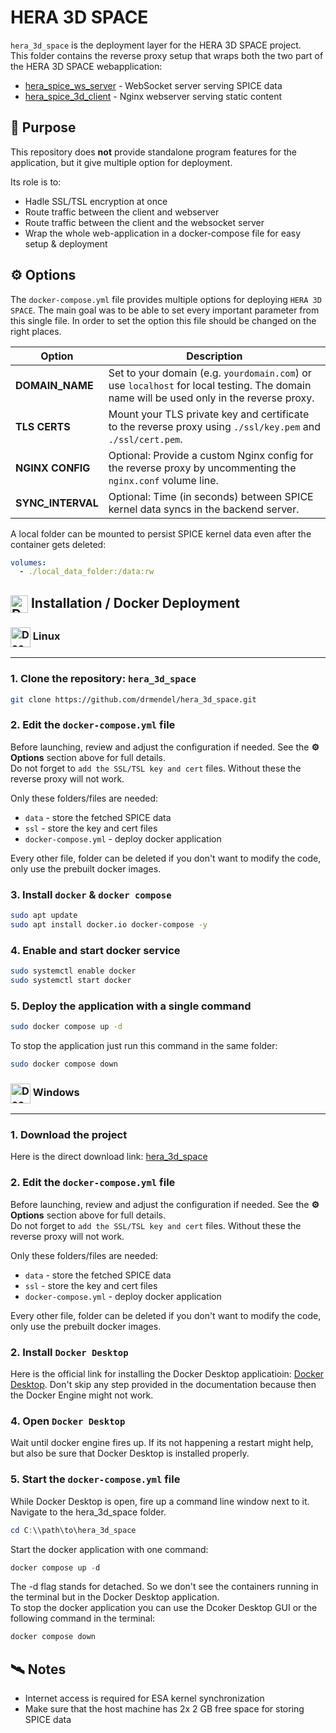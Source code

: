 # HERA 3D SPACE

`hera_3d_space` is the deployment layer for the HERA 3D SPACE project.  
This folder contains the reverse proxy setup that wraps both the two part of the HERA 3D SPACE webapplication:
 - [hera_spice_ws_server](https://github.com/drmendel/hera_spice_ws_server) - WebSocket server serving SPICE data
 - [hera_spice_3d_client](https://github.com/drmendel/hera_spice_3d_client) - Nginx webserver serving static content

## 🎯 Purpose

This repository does **not** provide standalone program features for the application, but it give multiple option for deployment.  
 
Its role is to:
- Hadle SSL/TSL encryption at once
- Route traffic between the client and webserver
- Route traffic between the client and the websocket server
- Wrap the whole web-application in a docker-compose file for easy setup & deployment

## ⚙️ Options

The `docker-compose.yml` file provides multiple options for deploying `HERA 3D SPACE`. The main goal was to be able to set every important parameter from this single file. In order to set the option this file should be changed on the right places.

| Option                | Description                                                                                       |
|-----------------------|---------------------------------------------------------------------------------------------------|
| **DOMAIN_NAME**        | Set to your domain (e.g. `yourdomain.com`) or use `localhost` for local testing. The domain name will be used only in the reverse proxy.       |
| **TLS CERTS** | Mount your TLS private key and certificate to the reverse proxy using `./ssl/key.pem` and `./ssl/cert.pem`. |
| **NGINX CONFIG** | Optional: Provide a custom Nginx config for the reverse proxy by uncommenting the `nginx.conf` volume line. |
| **SYNC_INTERVAL** | Optional: Time (in seconds) between SPICE kernel data syncs in the backend server. |

A local folder can be mounted to persist SPICE kernel data even after the container gets deleted:

```yaml
volumes:
  - ./local_data_folder:/data:rw
```

## <img src="https://cdn.simpleicons.org/docker/2496ED/64" alt="Docker" width="28" style="vertical-align:middle;"> Installation / Docker Deployment
### <img src="https://cdn.simpleicons.org/linux/44AAEE" alt="Docker" width="32" style="vertical-align:middle;"> Linux

---

### 1. Clone the repository: `hera_3d_space`

```bash
git clone https://github.com/drmendel/hera_3d_space.git
```

### 2. Edit the `docker-compose.yml` file

Before launching, review and adjust the configuration if needed. See the **⚙️ Options** section above for full details.   
Do not forget to `add the SSL/TSL key and cert` files. Without these the reverse proxy will not work.

Only these folders/files are needed:
- `data` - store the fetched SPICE data
- `ssl` - store the key and cert files
- `docker-compose.yml` - deploy docker application

Every other file, folder can be deleted if you don't want to modify the code, only use the prebuilt docker images.

### 3. Install `docker` & `docker compose`

```bash
sudo apt update
sudo apt install docker.io docker-compose -y
```

### 4. Enable and start docker service

```bash
sudo systemctl enable docker
sudo systemctl start docker
```

### 5. Deploy the application with a single command

```bash
sudo docker compose up -d
```
To stop the application just run this command in the same folder:

```bash
sudo docker compose down
```

### <img src="https://img.icons8.com/?size=512&id=TuXN3JNUBGOT&format=png" alt="Docker" width="32" style="vertical-align:middle;"> Windows

---

### 1. Download the project

Here is the direct download link: [hera_3d_space](https://github.com/drmendel/hera_3d_space/archive/refs/heads/main.zip)


### 2. Edit the `docker-compose.yml` file

Before launching, review and adjust the configuration if needed. See the **⚙️ Options** section above for full details.   
Do not forget to `add the SSL/TSL key and cert` files. Without these the reverse proxy will not work.

Only these folders/files are needed:
- `data` - store the fetched SPICE data
- `ssl` - store the key and cert files
- `docker-compose.yml` - deploy docker application

Every other file, folder can be deleted if you don't want to modify the code, only use the prebuilt docker images.

### 2. Install `Docker Desktop`

Here is the official link for installing the Docker Desktop applicatioin: [Docker Desktop](https://docs.docker.com/desktop/setup/install/windows-install/). Don't skip any step provided in the documentation because then the Docker Engine might not work.

### 4. Open `Docker Desktop`

Wait until docker engine fires up. If its not happening a restart might help, but also be sure that Docker Desktop is installed properly.

### 5. Start the `docker-compose.yml` file

While Docker Desktop is open, fire up a command line window next to it.
Navigate to the hera_3d_space folder.

```powershell
cd C:\\path\to\hera_3d_space
```
Start the docker application with one command:

```powershell
docker compose up -d
```
The -d flag stands for detached. So we don't see the containers running in the terminal but in the Docker Desktop application.  
To stop the docker application you can use the Dcoker Desktop GUI or the following command in the terminal:

```powershell
docker compose down
```
## 🛰️ Notes

- Internet access is required for ESA kernel synchronization
- Make sure that the host machine has 2x 2 GB free space for storing SPICE data